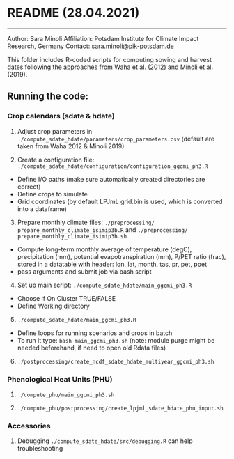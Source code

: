 # README (28.04.2021)
--------------------
Author: Sara Minoli
Affiliation: Potsdam Institute for Climate Impact Research, Germany
Contact: sara.minoli@pik-potsdam.de

This folder includes R-coded scripts for computing sowing and harvest dates following the approaches from Waha et al. (2012) and Minoli et al. (2019).

## Running the code:

### Crop calendars (sdate & hdate)

1. Adjust crop parameters in `./compute_sdate_hdate/parameters/crop_parameters.csv` (default are taken from Waha 2012 & Minoli 2019)

2. Create a configuration file: `./compute_sdate_hdate/configuration/configuration_ggcmi_ph3.R`
- Define I/O paths (make sure automatically created directories are correct)
- Define crops to simulate
- Grid coordinates (by default LPJmL grid.bin is used, which is converted into a dataframe)

3. Prepare monthly climate files: `./preprocessing/ prepare_monthly_climate_isimip3b.R` and `./preprocessing/ prepare_monthly_climate_isimip3b.sh`
- Compute long-term monthly average of temperature (degC), precipitation (mm), potential evapotranspiration (mm), P/PET ratio (frac), stored in a datatable with header: lon, lat, month, tas, pr, pet, ppet
- pass arguments and submit job via bash script

4.  Set up main script: `./compute_sdate_hdate/main_ggcmi_ph3.R`
- Choose if On Cluster TRUE/FALSE
- Define Working directory

5. `./compute_sdate_hdate/main_ggcmi_ph3.R`
- Define loops for running scenarios and crops in batch
- To run it type: `bash main_ggcmi_ph3.sh` (note: module purge might be needed beforehand, if need to open old Rdata files)

6. `./postprocessing/create_ncdf_sdate_hdate_multiyear_ggcmi_ph3.sh`

### Phenological Heat Units (PHU)

1. `./compute_phu/main_ggcmi_ph3.sh`

2. `./compute_phu/postprocessing/create_lpjml_sdate_hdate_phu_input.sh`

### Accessories

1. Debugging `./compute_sdate_hdate/src/debugging.R` can help troubleshooting
